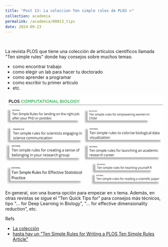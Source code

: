 ```yaml
---
title: "Post 13: La coleccion Ten simple rules de PLOS 🔥"
collection: academia
permalink: /academia/00013_tips
date: 2024-09-23
---
```


&nbsp;


La revista PLOS que tiene una colección de artículos científicos llamada "Ten simple rules" donde hay consejos sobre muchos temas: 
- como encontrar trabajo
- como elegir un lab para hacer tu doctorado
- como aprender a programar
- como escribir tu primer articulo
- etc.

![img](/images/academia/00013_rules.jpg)

En general, son una buena opción para empezar en x tema. Además, en otras revistas se sigue el "Ten Quick Tips for" para consejos más técnicos, tipo "... for Deep Learning in Biology", "... for effective dimensionality reduction", etc.


Refs
* [La colección](https://collections.plos.org/collection/ten-simple-rules/)
* [hasta hay un "Ten Simple Rules for Writing a PLOS Ten Simple Rules Article"](https://www.ncbi.nlm.nih.gov/pmc/articles/PMC4207461/) 

